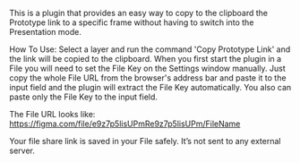 This is a plugin that provides an easy way to copy to the clipboard the Prototype link to a specific frame without having to switch into the Presentation mode.

How To Use:
Select a layer and run the command 'Copy Prototype Link' and the link will be copied to the clipboard. When you first start the plugin in a File you will need to set the File Key on the Settings window manually. Just copy the whole File URL from the browser's address bar and paste it to the input field and the plugin will extract the File Key automatically. You also can paste only the File Key to the input field.

The File URL looks like:
https://figma.com/file/e9z7p5lisUPmRe9z7p5lisUPm/FileName

Your file share link is saved in your File safely. It’s not sent to any external server.

